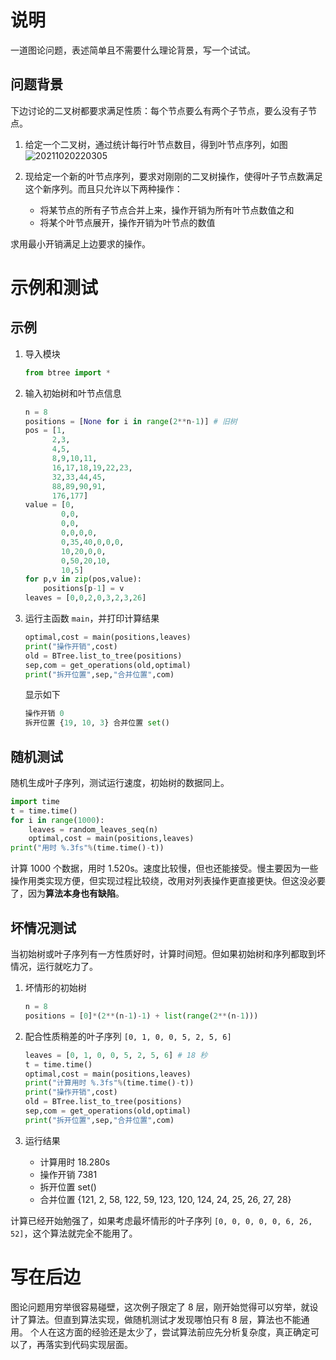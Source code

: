 # 说明
一道图论问题，表述简单且不需要什么理论背景，写一个试试。

## 问题背景
下边讨论的二叉树都要求满足性质：每个节点要么有两个子节点，要么没有子节点。

1. 给定一个二叉树，通过统计每行叶节点数目，得到叶节点序列，如图
![20211020220305](https://cdn.jsdelivr.net/gh/RexWzh/PicBed@picgo/picgo_folder/20211020220305.png)

2. 现给定一个新的叶节点序列，要求对刚刚的二叉树操作，使得叶子节点数满足这个新序列。而且只允许以下两种操作：
   - 将某节点的所有子节点合并上来，操作开销为所有叶节点数值之和
   - 将某个叶节点展开，操作开销为叶节点的数值

求用最小开销满足上边要求的操作。

# 示例和测试
## 示例

1. 导入模块
   ```py
   from btree import *
   ```

2. 输入初始树和叶节点信息
   ```py
   n = 8
   positions = [None for i in range(2**n-1)] # 旧树
   pos = [1, 
         2,3, 
         4,5, 
         8,9,10,11, 
         16,17,18,19,22,23,
         32,33,44,45,
         88,89,90,91,
         176,177]
   value = [0,
           0,0,
           0,0,
           0,0,0,0,
           0,35,40,0,0,0,
           10,20,0,0,
           0,50,20,10,
           10,5]
   for p,v in zip(pos,value):
       positions[p-1] = v
   leaves = [0,0,2,0,3,2,3,26]
   ```

3. 运行主函数 `main`，并打印计算结果
   ```py
   optimal,cost = main(positions,leaves)
   print("操作开销",cost)
   old = BTree.list_to_tree(positions)
   sep,com = get_operations(old,optimal)
   print("拆开位置",sep,"合并位置",com)
   ```
   显示如下
   ```py
   操作开销 0
   拆开位置 {19, 10, 3} 合并位置 set()
   ```

## 随机测试
随机生成叶子序列，测试运行速度，初始树的数据同上。

```py
import time
t = time.time()
for i in range(1000):
    leaves = random_leaves_seq(n)
    optimal,cost = main(positions,leaves)
print("用时 %.3fs"%(time.time()-t))
```

计算 1000 个数据，用时 1.520s。速度比较慢，但也还能接受。慢主要因为一些操作用类实现方便，但实现过程比较绕，改用对列表操作更直接更快。但这没必要了，因为**算法本身也有缺陷**。

## 坏情况测试
当初始树或叶子序列有一方性质好时，计算时间短。但如果初始树和序列都取到坏情况，运行就吃力了。
1. 坏情形的初始树
    ```py
    n = 8
    positions = [0]*(2**(n-1)-1) + list(range(2**(n-1)))
    ```

2. 配合性质稍差的叶子序列 `[0, 1, 0, 0, 5, 2, 5, 6]`
    ```py
    leaves = [0, 1, 0, 0, 5, 2, 5, 6] # 18 秒
    t = time.time()
    optimal,cost = main(positions,leaves)
    print("计算用时 %.3fs"%(time.time()-t))
    print("操作开销",cost)
    old = BTree.list_to_tree(positions)
    sep,com = get_operations(old,optimal)
    print("拆开位置",sep,"合并位置",com)
    ```
3. 运行结果
   - 计算用时 18.280s
   - 操作开销 7381
   - 拆开位置 set() 
   - 合并位置 {121, 2, 58, 122, 59, 123, 120, 124, 24, 25, 26, 27, 28}

计算已经开始勉强了，如果考虑最坏情形的叶子序列 `[0, 0, 0, 0, 0, 6, 26, 52]`，这个算法就完全不能用了。

# 写在后边
图论问题用穷举很容易碰壁，这次例子限定了 8 层，刚开始觉得可以穷举，就设计了算法。但直到算法实现，做随机测试才发现哪怕只有 8 层，算法也不能通用。
个人在这方面的经验还是太少了，尝试算法前应先分析复杂度，真正确定可以了，再落实到代码实现层面。
